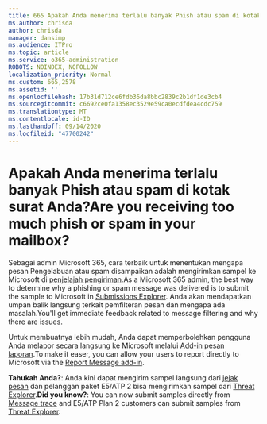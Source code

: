 ```yaml
---
title: 665 Apakah Anda menerima terlalu banyak Phish atau spam di kotak surat Anda?
ms.author: chrisda
author: chrisda
manager: dansimp
ms.audience: ITPro
ms.topic: article
ms.service: o365-administration
ROBOTS: NOINDEX, NOFOLLOW
localization_priority: Normal
ms.custom: 665,2578
ms.assetid: ''
ms.openlocfilehash: 17b31d712ce6fdb36da8bbc2839c2b1df1de3cb4
ms.sourcegitcommit: c6692ce0fa1358ec3529e59ca0ecdfdea4cdc759
ms.translationtype: MT
ms.contentlocale: id-ID
ms.lasthandoff: 09/14/2020
ms.locfileid: "47700242"
---
```

# <a name="are-you-receiving-too-much-phish-or-spam-in-your-mailbox"></a><span data-ttu-id="6473b-102">Apakah Anda menerima terlalu banyak Phish atau spam di kotak surat Anda?</span><span class="sxs-lookup"><span data-stu-id="6473b-102">Are you receiving too much phish or spam in your mailbox?</span></span>

<span data-ttu-id="6473b-103">Sebagai admin Microsoft 365, cara terbaik untuk menentukan mengapa pesan Pengelabuan atau spam disampaikan adalah mengirimkan sampel ke Microsoft di [penjelajah pengiriman](https://protection.office.com/reportsubmission).</span><span class="sxs-lookup"><span data-stu-id="6473b-103">As a Microsoft 365 admin, the best way to determine why a phishing or spam message was delivered is to submit the sample to Microsoft in [Submissions Explorer](https://protection.office.com/reportsubmission).</span></span> <span data-ttu-id="6473b-104">Anda akan mendapatkan umpan balik langsung terkait pemfilteran pesan dan mengapa ada masalah.</span><span class="sxs-lookup"><span data-stu-id="6473b-104">You'll get immediate feedback related to message filtering and why there are issues.</span></span>

<span data-ttu-id="6473b-105">Untuk membuatnya lebih mudah, Anda dapat memperbolehkan pengguna Anda melapor secara langsung ke Microsoft melalui [Add-in pesan laporan](https://appsource.microsoft.com/product/office/WA104381180?src=office&tab=Overview).</span><span class="sxs-lookup"><span data-stu-id="6473b-105">To make it easer, you can allow your users to report directly to Microsoft via the [Report Message add-in](https://appsource.microsoft.com/product/office/WA104381180?src=office&tab=Overview).</span></span>

<span data-ttu-id="6473b-106">**Tahukah Anda?**: Anda kini dapat mengirim sampel langsung dari [jejak pesan](https://protection.office.com/messagetrace) dan pelanggan paket E5/ATP 2 bisa mengirimkan sampel dari [Threat Explorer](https://docs.microsoft.com/microsoft-365/security/office-365-security/threat-explorer).</span><span class="sxs-lookup"><span data-stu-id="6473b-106">**Did you know?**: You can now submit samples directly from [Message trace](https://protection.office.com/messagetrace) and E5/ATP Plan 2 customers can submit samples from [Threat Explorer](https://docs.microsoft.com/microsoft-365/security/office-365-security/threat-explorer).</span></span>
